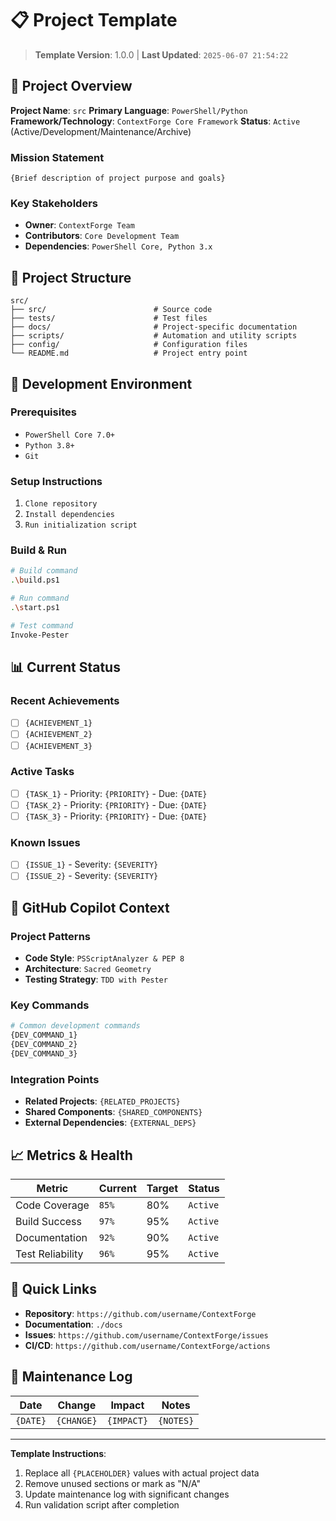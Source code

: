 # 📋 Project Template

> **Template Version**: 1.0.0 | **Last Updated**: `2025-06-07 21:54:22`

## 🎯 Project Overview

**Project Name**: `src`
**Primary Language**: `PowerShell/Python`
**Framework/Technology**: `ContextForge Core Framework`
**Status**: `Active` (Active/Development/Maintenance/Archive)

### Mission Statement
`{Brief description of project purpose and goals}`

### Key Stakeholders
- **Owner**: `ContextForge Team`
- **Contributors**: `Core Development Team`
- **Dependencies**: `PowerShell Core, Python 3.x`

## 📁 Project Structure

```
src/
├── src/                        # Source code
├── tests/                      # Test files
├── docs/                       # Project-specific documentation
├── scripts/                    # Automation and utility scripts
├── config/                     # Configuration files
└── README.md                   # Project entry point
```

## 🔧 Development Environment

### Prerequisites
- `PowerShell Core 7.0+`
- `Python 3.8+`
- `Git`

### Setup Instructions
1. `Clone repository`
2. `Install dependencies`
3. `Run initialization script`

### Build & Run
```bash
# Build command
.\build.ps1

# Run command
.\start.ps1

# Test command
Invoke-Pester
```

## 📊 Current Status

### Recent Achievements
- [ ] `{ACHIEVEMENT_1}`
- [ ] `{ACHIEVEMENT_2}`
- [ ] `{ACHIEVEMENT_3}`

### Active Tasks
- [ ] `{TASK_1}` - Priority: `{PRIORITY}` - Due: `{DATE}`
- [ ] `{TASK_2}` - Priority: `{PRIORITY}` - Due: `{DATE}`
- [ ] `{TASK_3}` - Priority: `{PRIORITY}` - Due: `{DATE}`

### Known Issues
- [ ] `{ISSUE_1}` - Severity: `{SEVERITY}`
- [ ] `{ISSUE_2}` - Severity: `{SEVERITY}`

## 🤖 GitHub Copilot Context

### Project Patterns
- **Code Style**: `PSScriptAnalyzer & PEP 8`
- **Architecture**: `Sacred Geometry`
- **Testing Strategy**: `TDD with Pester`

### Key Commands
```bash
# Common development commands
{DEV_COMMAND_1}
{DEV_COMMAND_2}
{DEV_COMMAND_3}
```

### Integration Points
- **Related Projects**: `{RELATED_PROJECTS}`
- **Shared Components**: `{SHARED_COMPONENTS}`
- **External Dependencies**: `{EXTERNAL_DEPS}`

## 📈 Metrics & Health

| Metric | Current | Target | Status |
|--------|---------|--------|---------|
| Code Coverage | `85%` | 80% | `Active` |
| Build Success | `97%` | 95% | `Active` |
| Documentation | `92%` | 90% | `Active` |
| Test Reliability | `96%` | 95% | `Active` |

## 🔗 Quick Links

- **Repository**: `https://github.com/username/ContextForge`
- **Documentation**: `./docs`
- **Issues**: `https://github.com/username/ContextForge/issues`
- **CI/CD**: `https://github.com/username/ContextForge/actions`

## 📝 Maintenance Log

| Date | Change | Impact | Notes |
|------|--------|--------|-------|
| `{DATE}` | `{CHANGE}` | `{IMPACT}` | `{NOTES}` |

---

**Template Instructions**:
1. Replace all `{PLACEHOLDER}` values with actual project data
2. Remove unused sections or mark as "N/A"
3. Update maintenance log with significant changes
4. Run validation script after completion

